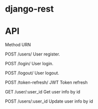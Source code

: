 # django-rest
# API


Method   URN

POST     /users/             User register.

POST     /login/             User login.

POST     /logout/            User logout.

POST     /token-refresh/     JWT Token refresh



GET      /user/:user_id      Get user info by id

POST     /users/:user_id     Update user info by id

